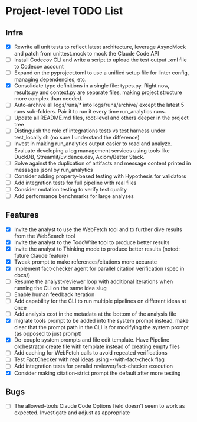 # Project-level TODO List

## Infra

- [x] Rewrite all unit tests to reflect latest architecture, leverage AsyncMock and patch from unittest.mock to mock the Claude Code API
- [ ] Install Codecov CLI and write a script to upload the test output .xml file to Codecov account
- [ ] Expand on the pyproject.toml to use a unified setup file for linter config, managing dependencies, etc.
- [x] Consolidate type definitions in a single file: types.py. Right now, results.py and context.py are separate files, making project structure more complex than needed.
- [ ] Auto-archive all logs/runs/* into logs/runs/archive/ except the latest 5 runs sub-folders. Pair it to run it every time run_analytics runs.
- [ ] Update all README.md files, root-level and others deeper in the project tree
- [ ] Distinguish the role of integrations tests vs test harness under test_locally.sh (no sure I understand the difference)
- [ ] Invest in making run_analytics output easier to read and analyze. Evaluate developing a log management services using tools like DuckDB, Streamlit/Evidence.dev, Axiom/Better Stack.
- [ ] Solve against the duplication of artifacts and message content printed in messages.jsonl by run_analytics
- [ ] Consider adding property-based testing with Hypothesis for validators
- [ ] Add integration tests for full pipeline with real files
- [ ] Consider mutation testing to verify test quality
- [ ] Add performance benchmarks for large analyses

## Features

- [x] Invite the analyst to use the WebFetch tool and to further dive results from the WebSearch tool
- [x] Invite the analyst to the TodoWrite tool to produce better results
- [x] Invite the analyst to Thinking mode to produce better results (noted: future Claude feature)
- [x] Tweak prompt to make references/citations more accurate
- [x] Implement fact-checker agent for parallel citation verification (spec in docs/)
- [ ] Resume the analyst-reviewer loop with additional iterations when running the CLI on the same idea slug
- [ ] Enable human feedback iteration
- [ ] Add capability for the CLI to run multiple pipelines on different ideas at once
- [ ] Add analysis cost in the metadata at the bottom of the analysis file
- [x] migrate tools prompt to be added into the system prompt instead. make clear that the prompt path in the CLI is for modifying the system prompt (as opposed to just prompt)
- [x] De-couple system prompts and file edit template. Have Pipeline orchestrator create file with template instead of creating empty files
- [ ] Add caching for WebFetch calls to avoid repeated verifications
- [ ] Test FactChecker with real ideas using --with-fact-check flag
- [ ] Add integration tests for parallel reviewer/fact-checker execution
- [x] Consider making citation-strict prompt the default after more testing

## Bugs

- [ ] The allowed-tools Claude Code Options field doesn't seem to work as expected. Investigate and adjust as appropriate
